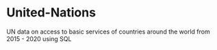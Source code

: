 # United-Nations
UN data on access to basic services of countries around the world from 2015 - 2020 using SQL
